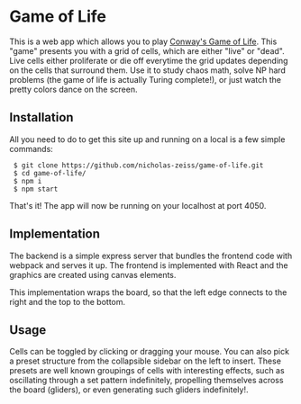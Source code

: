 # Game of Life
This is a web app which allows you to play [Conway's Game of Life](https://en.wikipedia.org/wiki/Conway%27s_Game_of_Life). This "game" presents you with a grid of cells, which are either "live" or "dead". Live cells either proliferate or die off everytime the grid updates depending on the cells that surround them. Use it to study chaos math, solve NP hard problems (the game of life is actually Turing complete!), or just watch the pretty colors dance on the screen.

## Installation

All you need to do to get this site up and running on a local is a few simple commands:
```
 $ git clone https://github.com/nicholas-zeiss/game-of-life.git
 $ cd game-of-life/
 $ npm i
 $ npm start
```
That's it! The app will now be running on your localhost at port 4050.

## Implementation

The backend is a simple express server that bundles the frontend code with webpack and serves it up. The frontend is implemented with React and the graphics are created using canvas elements.

This implementation wraps the board, so that the left edge connects to the right and the top to the bottom.

## Usage

Cells can be toggled by clicking or dragging your mouse. You can also pick a preset structure from the collapsible sidebar on the left to insert. These presets are well known groupings of cells with interesting effects, such as oscillating through a set pattern indefinitely, propelling themselves across the board (gliders), or even generating such gliders indefinitely!.